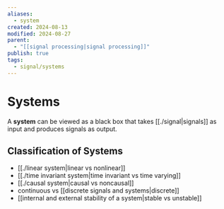 ```yaml
---
aliases:
  - system
created: 2024-08-13
modified: 2024-08-27
parent:
  - "[[signal processing|signal processing]]"
publish: true
tags:
  - signal/systems
---
```


# Systems

A **system** can be viewed as a black box that takes [[./signal|signals]] as input and produces signals as output.



## Classification of Systems
- [[./linear system|linear vs nonlinear]]
- [[./time invariant system|time invariant vs time varying]]
- [[./causal system|causal vs noncausal]]
- continuous vs [[discrete signals and systems|discrete]]
- [[internal and external stability of a system|stable vs unstable]]